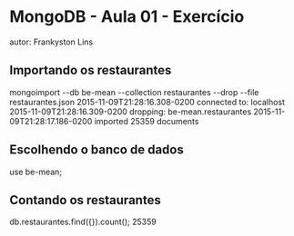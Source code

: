 # MongoDB - Aula 01 - Exercício
autor: Frankyston Lins

## Importando os restaurantes
mongoimport --db be-mean --collection restaurantes --drop --file restaurantes.json
2015-11-09T21:28:16.308-0200	connected to: localhost
2015-11-09T21:28:16.309-0200	dropping: be-mean.restaurantes
2015-11-09T21:28:17.186-0200	imported 25359 documents

## Escolhendo o banco de dados
use be-mean;

## Contando os restaurantes
db.restaurantes.find({}).count();
25359
